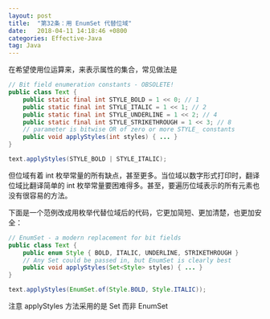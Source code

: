 ```yaml
---
layout: post
title:  "第32条：用 EnumSet 代替位域"
date:   2018-04-11 14:18:46 +0800
categories: Effective-Java
tag: Java
---
```



在希望使用位运算来，来表示属性的集合，常见做法是
```java
// Bit field enumeration constants - OBSOLETE!
public class Text {
    public static final int STYLE_BOLD = 1 << 0; // 1
    public static final int STYLE_ITALIC = 1 << 1; // 2
    public static final int STYLE_UNDERLINE = 1 << 2; // 4
    public static final int STYLE_STRIKETHROUGH = 1 << 3; // 8
    // parameter is bitwise OR of zero or more STYLE_ constants
    public void applyStyles(int styles) { ... }
}

text.applyStyles(STYLE_BOLD | STYLE_ITALIC);
```

但位域有着 int 枚举常量的所有缺点，甚至更多。当位域以数字形式打印时，翻译位域比翻译简单的 int 枚举常量要困难得多。甚至，要遍历位域表示的所有元素也没有很容易的方法。

下面是一个范例改成用枚举代替位域后的代码，它更加简短、更加清楚，也更加安全：
```java
// EnumSet - a modern replacement for bit fields
public class Text {
    public enum Style { BOLD, ITALIC, UNDERLINE, STRIKETHROUGH }
    // Any Set could be passed in, but EnumSet is clearly best
    public void applyStyles(Set<Style> styles) { ... }
}

text.applyStyles(EnumSet.of(Style.BOLD, Style.ITALIC));
```

注意 applyStyles 方法采用的是 Set<Styles> 而非 EnumSet<Style> 。虽然看起来好像所有的客户端都可以将 EnumSet 传递到这个方法，但是最好还是接受接口类型而非接受实现类型。这是考虑到可能会有特殊的客户端要传递一些其他的 Set 实现，并且没有什么明显的缺点。
